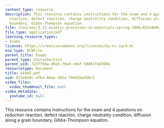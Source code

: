 ```yaml
---
content_type: resource
description: This resource contains instructions for the exam and 4 questions on reduction
  reaction, defect reaction, charge neutrality condition, diffusion along a grain
  boundary, Gibbs-Thompson equation.
file: /courses/3-21-kinetic-processes-in-materials-spring-2006/821e8d8c4fb48dae382a74942ba358c3_exam2.pdf
file_type: application/pdf
learning_resource_types:
- Exams
license: https://creativecommons.org/licenses/by-nc-sa/4.0/
ocw_type: OCWFile
parent_title: Exams
parent_type: CourseSection
parent_uid: 723ff94a-d6e5-f9ed-c0af-58d61fe0769e
resourcetype: Document
title: exam2.pdf
uid: 821e8d8c-4fb4-8dae-382a-74942ba358c3
video_files:
  video_thumbnail_file: null
video_metadata:
  youtube_id: null
---
```

This resource contains instructions for the exam and 4 questions on reduction reaction, defect reaction, charge neutrality condition, diffusion along a grain boundary, Gibbs-Thompson equation.
